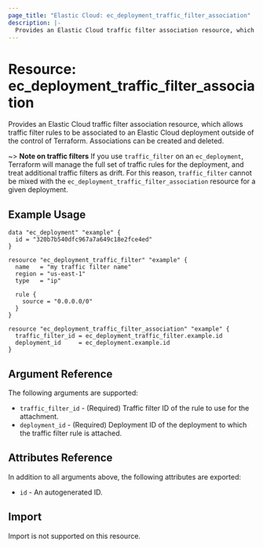 ```yaml
---
page_title: "Elastic Cloud: ec_deployment_traffic_filter_association"
description: |-
  Provides an Elastic Cloud traffic filter association resource, which allows traffic filter rules to be associated to an Elastic Cloud deployment outside of the control of Terraform. Associations can be created and deleted.
---
```


# Resource: ec_deployment_traffic_filter_association

Provides an Elastic Cloud traffic filter association resource, which allows traffic filter rules to be associated to an Elastic Cloud deployment outside of the control of Terraform. Associations can be created and deleted.

~> **Note on traffic filters** If you use `traffic_filter` on an `ec_deployment`, Terraform will manage the full set of traffic rules for the deployment, and treat additional traffic filters as drift. For this reason, `traffic_filter` cannot be mixed with the `ec_deployment_traffic_filter_association` resource for a given deployment.


## Example Usage

```hcl
data "ec_deployment" "example" {
  id = "320b7b540dfc967a7a649c18e2fce4ed"
}

resource "ec_deployment_traffic_filter" "example" {
  name   = "my traffic filter name"
  region = "us-east-1"
  type   = "ip"

  rule {
    source = "0.0.0.0/0"
  }
}

resource "ec_deployment_traffic_filter_association" "example" {
  traffic_filter_id = ec_deployment_traffic_filter.example.id
  deployment_id     = ec_deployment.example.id
}
```

## Argument Reference

The following arguments are supported:

* `traffic_filter_id` - (Required) Traffic filter ID of the rule to use for the attachment.
* `deployment_id` - (Required) Deployment ID of the deployment to which the traffic filter rule is attached.

## Attributes Reference

In addition to all arguments above, the following attributes are exported:

* `id` - An autogenerated ID.

## Import

Import is not supported on this resource.
